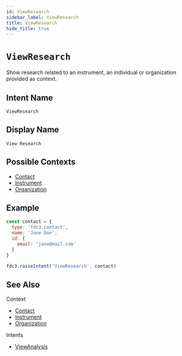 ```yaml
---
id: ViewResearch
sidebar_label: ViewResearch
title: ViewResearch
hide_title: true
---
```

# `ViewResearch`

Show research related to an instrument, an individual or organization provided as context.

## Intent Name

`ViewResearch`

## Display Name

`View Research`

## Possible Contexts

- [Contact](../../context/ref/Contact)
- [Instrument](../../context/ref/Instrument)
- [Organization](../../context/ref/Organization)

## Example

```js
const contact = {
  type: 'fdc3.contact',
  name: 'Jane Doe',
  id: {
    email: 'jane@mail.com'
  }
}

fdc3.raiseIntent('ViewResearch', contact)
```

## See Also

Context

- [Contact](../../context/ref/Contact)
- [Instrument](../../context/ref/Instrument)
- [Organization](../../context/ref/Organization)

Intents

- [ViewAnalysis](ViewAnalysis)

